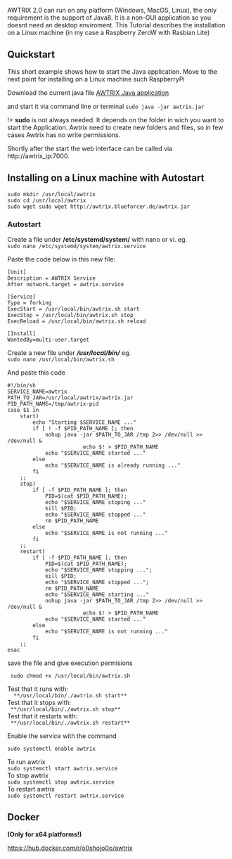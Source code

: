 AWTRIX 2.0 can run on any platform (Windows, MacOS, Linux), the only requirement is the support of Java8. It is a non-GUI application so you doesnt need an desktop enviroment. 
This Tutorial describes the installation on a Linux machine (in my case a Raspberry ZeroW with Rasbian Lite)


## **Quickstart**
This short example shows how to start the Java application.
Move to the next point for installing on a Linux machine such RaspberryPi

Download the current java  file
[AWTRIX Java application](#)

 and start it via command line or terminal
 ``` sudo java -jar awtrix.jar ```    

!> **sudo** is not always needed. It depends on the folder in wich you want to start the Application. Awtrix need to create new folders and files, so in few cases Awtrix has no write permissions.

Shortly after the start the web interface can be called via http://awtrix_ip:7000.


## **Installing on a Linux machine with Autostart**
```sudo mkdir /usr/local/awtrix```  
```sudo cd /usr/local/awtrix```    
```sudo wget sudo wget http://awtrix.blueforcer.de/awtrix.jar```



### **Autostart**


Create a file under  **/etc/systemd/system/** with nano or vi. eg.  
```sudo nano /etc/systemd/system/awtrix.service```  
  
Paste the code below in this new file:
```
[Unit]
Description = AWTRIX Service
After network.target = awtrix.service

[Service]
Type = forking
ExecStart = /usr/local/bin/awtrix.sh start
ExecStop = /usr/local/bin/awtrix.sh stop
ExecReload = /usr/local/bin/awtrix.sh reload

[Install]
WantedBy=multi-user.target
```


Create a new file under ***/usr/local/bin/*** eg.   
```sudo nano /usr/local/bin/awtrix.sh```  
  
And paste this code
```
#!/bin/sh
SERVICE_NAME=awtrix
PATH_TO_JAR=/usr/local/awtrix/awtrix.jar
PID_PATH_NAME=/tmp/awtrix-pid
case $1 in
    start)
        echo "Starting $SERVICE_NAME ..."
        if [ ! -f $PID_PATH_NAME ]; then
            nohup java -jar $PATH_TO_JAR /tmp 2>> /dev/null >> /dev/null &
                        echo $! > $PID_PATH_NAME
            echo "$SERVICE_NAME started ..."
        else
            echo "$SERVICE_NAME is already running ..."
        fi
    ;;
    stop)
        if [ -f $PID_PATH_NAME ]; then
            PID=$(cat $PID_PATH_NAME);
            echo "$SERVICE_NAME stoping ..."
            kill $PID;
            echo "$SERVICE_NAME stopped ..."
            rm $PID_PATH_NAME
        else
            echo "$SERVICE_NAME is not running ..."
        fi
    ;;
    restart)
        if [ -f $PID_PATH_NAME ]; then
            PID=$(cat $PID_PATH_NAME);
            echo "$SERVICE_NAME stopping ...";
            kill $PID;
            echo "$SERVICE_NAME stopped ...";
            rm $PID_PATH_NAME
            echo "$SERVICE_NAME starting ..."
            nohup java -jar $PATH_TO_JAR /tmp 2>> /dev/null >> /dev/null &
                        echo $! > $PID_PATH_NAME
            echo "$SERVICE_NAME started ..."
        else
            echo "$SERVICE_NAME is not running ..."
        fi
    ;;
esac
```

save the file and give execution permisions

``` sudo chmod +x /usr/local/bin/awtrix.sh``` 


Test that it runs with:  
```  **/usr/local/bin/./awtrix.sh start**```     
Test that it stops with:   
``` **/usr/local/bin/./awtrix.sh stop**```     
Test that it restarts with:  
``` **/usr/local/bin/./awtrix.sh restart**```     

Enable the service with the command

```sudo systemctl enable awtrix```  

To run awtrix  
```sudo systemctl start awtrix.service ```   
To stop awtrix   
```sudo systemctl stop awtrix.service```   
To restart awtrix   
```sudo systemctl restart awtrix.service``` 



## **Docker**
**(Only for x64 platforms!)**  

https://hub.docker.com/r/o0shojo0o/awtrix

